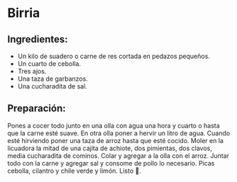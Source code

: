 # Birria

## Ingredientes:
- Un kilo de suadero o carne de res cortada en pedazos pequeños. 
- Un cuarto de cebolla. 
- Tres ajos. 
- Una taza de garbanzos. 
- Una cucharadita de sal. 

## Preparación:
Pones a cocer todo junto en una olla con agua una hora y cuarto o hasta que la carne esté suave. En otra olla poner a hervir un litro de agua. Cuando esté hirviendo poner una taza de arroz hasta que esté cocido. Moler en la licuadora la mitad de una cajita de achiote, dos pimientas, dos clavos, media cucharadita de cominos. Colar y agregar a la olla con el arroz. Juntar todo con la carne y agregar sal y consome de pollo lo necesario. Picas cebolla, cilantro y chile verde y limón. Listo 🍲.